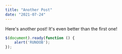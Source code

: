 ```yaml
---
title: "Another Post"
date: "2021-07-24"
---
```

Here's another post! It's even better than the first one!
```javascript
$(document).ready(function () {
    alert('RUNOOB');
});
```
